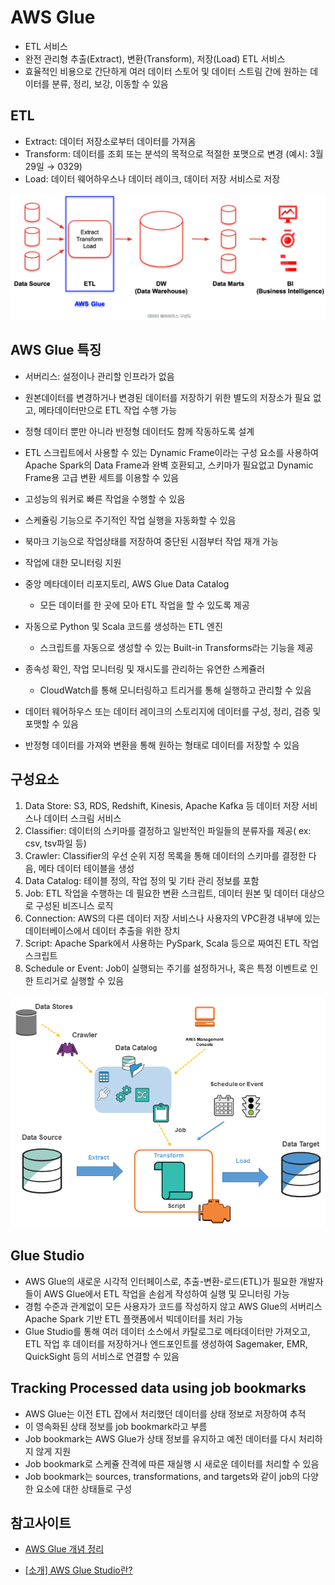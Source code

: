 # AWS Glue

- ETL 서비스
- 완전 관리형 추출(Extract), 변환(Transform), 저장(Load) ETL 서비스
- 효율적인 비용으로 간단하게 여러 데이터 스토어 및 데이터 스트림 간에 원하는 데이터를 분류, 정리, 보강, 이동할 수 있음

## ETL
- Extract: 데이터 저장소로부터 데이터를 가져옴
- Transform: 데이터를 조회 또는 분석의 목적으로 적절한 포맷으로 변경 (예시: 3월 29일 → 0329)
- Load: 데이터 웨어하우스나 데이터 레이크, 데이터 저장 서비스로 저장

![alt text](../../images/cloud/glue.png)

## AWS Glue 특징

- 서버리스: 설정이나 관리할 인프라가 없음
- 원본데이터를 변경하거나 변경된 데이터를 저장하기 위한 별도의 저장소가 필요 없고, 메타데이터만으로 ETL 작업 수행 가능
- 정형 데이터 뿐만 아니라 반정형 데이터도 함께 작동하도록 설계
- ETL 스크립트에서 사용할 수 있는 Dynamic Frame이라는 구성 요소를 사용하여 Apache Spark의 Data Frame과 완벽 호환되고, 스키마가 필요없고 Dynamic Frame용 고급 변환 세트를 이용할 수 있음
- 고성능의 워커로 빠른 작업을 수행할 수 있음
- 스케쥴링 기능으로 주기적인 작업 실행을 자동화할 수 있음
- 북마크 기능으로 작업상태를 저장하여 중단된 시점부터 작업 재개 가능
- 작업에 대한 모니터링 지원

- 중앙 메타데이터 리포지토리, AWS Glue Data Catalog
    - 모든 데이터를 한 곳에 모아 ETL 작업을 할 수 있도록 제공
- 자동으로 Python 및 Scala 코드를 생성하는 ETL 엔진
    - 스크립트를 자동으로 생성할 수 있는 Built-in Transforms라는 기능을 제공
- 종속성 확인, 작업 모니터링 및 재시도를 관리하는 유연한 스케쥴러
    - CloudWatch를 통해 모니터링하고 트리거를 통해 실행하고 관리할 수 있음
- 데이터 웨어하우스 또는 데이터 레이크의 스토리지에 데이터를 구성, 정리, 검증 및 포맷할 수 있음
- 반정형 데이터를 가져와 변환을 통해 원하는 형태로 데이터를 저장할 수 있음

## 구성요소
1. Data Store: S3, RDS, Redshift, Kinesis, Apache Kafka 등 데이터 저장 서비스나 데이터 스크림 서비스
2. Classifier: 데이터의 스키마를 결정하고 일반적인 파일들의 분류자를 제공( ex: csv, tsv파일 등)
3. Crawler: Classifier의 우선 순위 지정 목록을 통해 데이터의 스키마를 결정한 다음, 메타 데이터 테이블을 생성
4. Data Catalog: 테이블 정의, 작업 정의 및 기타 관리 정보를 포함
5. Job: ETL 작업을 수행하는 데 필요한 변환 스크립트, 데이터 원본 및 데이터 대상으로 구성된 비즈니스 로직
6. Connection: AWS의 다른 데이터 저장 서비스나 사용자의 VPC환경 내부에 있는 데이터베이스에서 데이터 추출을 위한 장치
 7. Script: Apache Spark에서 사용하는 PySpark, Scala 등으로 짜여진 ETL 작업 스크립트
 8. Schedule or Event: Job이 실행되는 주기를 설정하거나, 혹은 특정 이벤트로 인한 트리거로 실행할 수 있음

<p align="center">
    <img src="../../images/cloud/glue_system.png">
</p>

## Glue Studio
- AWS Glue의 새로운 시각적 인터페이스로, 추출-변환-로드(ETL)가 필요한 개발자들이 AWS Glue에서 ETL 작업을 손쉽게 작성하여 실행 및 모니터링 가능
- 경험 수준과 관계없이 모든 사용자가 코드를 작성하지 않고 AWS Glue의 서버리스 Apache Spark 기반 ETL 플랫폼에서 빅데이터를 처리 가능
- Glue Studio를 통해 여러 데이터 소스에서 카탈로그로 메타데이터만 가져오고, ETL 작업 후 데이터를 저장하거나 엔드포인트를 생성하여 Sagemaker, EMR, QuickSight 등의 서비스로 연결할 수 있음

## Tracking Processed data using job bookmarks
- AWS Glue는 이전 ETL 잡에서 처리했던 데이터를 상태 정보로 저장하여 추적
- 이 영속화된 상태 정보를 job bookmark라고 부름
- Job bookmark는 AWS Glue가 상태 정보를 유지하고 예전 데이터를 다시 처리하지 않게 지원
- Job bookmark로 스케쥴 잔격에 따른 재실행 시 새로운 데이터를 처리할 수 있음
- Job bookmark는 sources, transformations, and targets와 같이 job의 다양한 요소에 대한 상태들로 구성

## 참고사이트
- [AWS Glue 개념 정리](https://jaynamm.tistory.com/entry/AWS-Glue-%EA%B0%9C%EB%85%90-%EC%A0%95%EB%A6%AC)

- [[소개] AWS Glue Studio란?](https://tech.cloud.nongshim.co.kr/2021/08/19/__trashed/)